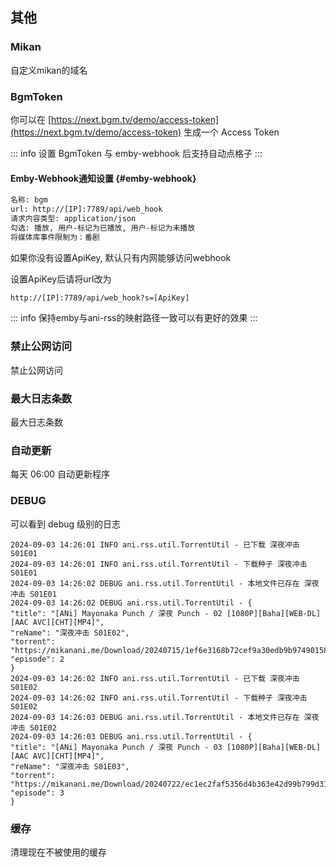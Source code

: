 ## 其他

### Mikan

自定义mikan的域名

### BgmToken

你可以在 [https://next.bgm.tv/demo/access-token](https://next.bgm.tv/demo/access-token)
生成一个 Access Token

::: info
设置 BgmToken 与 emby-webhook 后支持自动点格子
:::

#### Emby-Webhook通知设置 {#emby-webhook}

```md
名称: bgm
url: http://[IP]:7789/api/web_hook
请求内容类型: application/json
勾选: 播放, 用户-标记为已播放, 用户-标记为未播放
将媒体库事件限制为：番剧
```

如果你没有设置ApiKey, 默认只有内网能够访问webhook

设置ApiKey后请将url改为

```md
http://[IP]:7789/api/web_hook?s=[ApiKey]
```

::: info
保持emby与ani-rss的映射路径一致可以有更好的效果
:::

### 禁止公网访问

禁止公网访问

### 最大日志条数

最大日志条数

### 自动更新

每天 06:00 自动更新程序

### DEBUG

可以看到 debug 级别的日志

```log
2024-09-03 14:26:01 INFO ani.rss.util.TorrentUtil - 已下载 深夜冲击 S01E01
2024-09-03 14:26:01 INFO ani.rss.util.TorrentUtil - 下载种子 深夜冲击 S01E01
2024-09-03 14:26:02 DEBUG ani.rss.util.TorrentUtil - 本地文件已存在 深夜冲击 S01E01
2024-09-03 14:26:02 DEBUG ani.rss.util.TorrentUtil - {
"title": "[ANi] Mayonaka Punch / 深夜 Punch - 02 [1080P][Baha][WEB-DL][AAC AVC][CHT][MP4]",
"reName": "深夜冲击 S01E02",
"torrent": "https://mikanani.me/Download/20240715/1ef6e3168b72cef9a30edb9b97490158629ba7d0.torrent",
"episode": 2
}
2024-09-03 14:26:02 INFO ani.rss.util.TorrentUtil - 已下载 深夜冲击 S01E02
2024-09-03 14:26:02 INFO ani.rss.util.TorrentUtil - 下载种子 深夜冲击 S01E02
2024-09-03 14:26:03 DEBUG ani.rss.util.TorrentUtil - 本地文件已存在 深夜冲击 S01E02
2024-09-03 14:26:03 DEBUG ani.rss.util.TorrentUtil - {
"title": "[ANi] Mayonaka Punch / 深夜 Punch - 03 [1080P][Baha][WEB-DL][AAC AVC][CHT][MP4]",
"reName": "深夜冲击 S01E03",
"torrent": "https://mikanani.me/Download/20240722/ec1ec2faf5356d4b363e42d99b799d31450bc34d.torrent",
"episode": 3
}
```

### 缓存

清理现在不被使用的缓存
